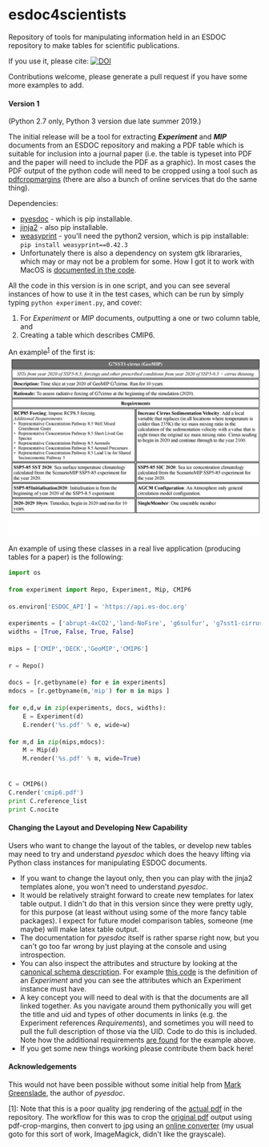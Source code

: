 # esdoc4scientists

Repository of tools for manipulating information held in an ESDOC repository to make tables for scientific publications.

If you use it, please cite: [![DOI](https://zenodo.org/badge/DOI/10.5281/zenodo.2593445.svg)](https://doi.org/10.5281/zenodo.2593445)

Contributions welcome, please generate a pull request if you have some more examples to add.

#### Version 1

(Python 2.7 only, Python 3 version due late summer 2019.)

The initial release will be a tool for extracting **_Experiment_** and **_MIP_** documents from an ESDOC repository and making a PDF table which is suitable for inclusion into a journal paper (i.e. the table is typeset into PDF and the paper will need to include the PDF as a graphic). In most cases the PDF output of the python code will need to be cropped using a tool such as [pdfcropmargins](https://github.com/abarker/pdfCropMargins) (there are also a bunch of online services that do the same thing).

Dependencies:

* [pyesdoc](https://pypi.org/project/pyesdoc/) - which is pip installable.
* [jinja2](http://jinja.pocoo.org/docs/2.10/intro/#installation) - also pip installable.
* [weasyprint]() - you'll need the python2 version, which is pip installable:    
	`pip install weasyprint==0.42.3`
* Unfortunately there is also a dependency on system gtk librararies, which may or may not be a problem for some. How I got it to work with MacOS is [documented in the code](https://github.com/bnlawrence/esdoc4scientists/blob/ad64f25f111ff7f7a3b6d1de3d96ebe6a89eaeb0/experiment.py#L12).

All the code in this version is in one script, and you can see several instances of how to use it in the test cases, which can be run by simply typing `python experiment.py`, and cover:

1. For _Experiment_  or _MIP_ documents, outputting a one or two column table, and
2. Creating a table which describes CMIP6.

An example<sup>[1](#fn1)</sup> of the first is: ![expected_output/doubleExperiment.pdf](expected_output/double_cropped.jpg)

An example of using these classes in a real live application (producing tables for a paper) is the following:
```python
import os

from experiment import Repo, Experiment, Mip, CMIP6

os.environ['ESDOC_API'] = 'https://api.es-doc.org'

experiments = ['abrupt-4xCO2','land-NoFire', 'g6sulfur', 'g7sst1-cirrus']
widths = [True, False, True, False]

mips = ['CMIP','DECK','GeoMIP','CMIP6']

r = Repo()

docs = [r.getbyname(e) for e in experiments]
mdocs = [r.getbyname(m,'mip') for m in mips ]

for e,d,w in zip(experiments, docs, widths):
    E = Experiment(d)
    E.render('%s.pdf' % e, wide=w)

for m,d in zip(mips,mdocs):
    M = Mip(d)
    M.render('%s.pdf' % m, wide=True)


C = CMIP6()
C.render('cmip6.pdf')
print C.reference_list
print C.nocite

```

#### Changing the Layout and Developing New Capability

Users who want to change the layout of the tables, or develop new tables may need to try and understand  _pyesdoc_ which does the heavy lifting via Python class instances for manipulating ESDOC documents. 

* If you want to change the layout only, then you can play with the jinja2 templates alone, you won't need to understand _pyesdoc_.
* It would be relatively straight forward to create new templates for latex table output. I didn't do that in this version since they were pretty ugly, for this purpose (at least without using some of the more fancy table packages). I expect for future model comparison tables, someone (me maybe) will make latex table output.
* The documentation for _pyesdoc_ itself is rather sparse right now, but you can't go too far wrong by just playing at the console and using introspection. 
* You can also inspect the attributes and structure by looking at the [canonical schema description](https://github.com/ES-DOC/esdoc-cim-v2-schema). For example [this code](https://github.com/ES-DOC/esdoc-cim-v2-schema/blob/bdf6e8268da0e0ba7f7bc3252644042fc79c3434/designing_classes.py#L173) is the definition of an _Experiment_ and you can see the attributes which an Experiment instance must have.
* A key concept you will need to deal with is that the documents are all linked together. As you navigate around them pythonically you will get the title and uid and types of other documents in links (e.g. the Experiment references _Requirements_), and sometimes you will need to pull the full description of those via the UID. Code to do this is included. Note how the additional requirements [are found](https://github.com/bnlawrence/esdoc4scientists/blob/ad64f25f111ff7f7a3b6d1de3d96ebe6a89eaeb0/experiment.py#L226) for the example above.
*  If you get some new things working please contribute them back here!

#### Acknowledgements

This would not have been possible without some initial help from [Mark Greenslade](https://github.com/momipsl), the author of _pyesdoc_.

<a name="fn1">[1]</a>:  Note that this is a poor quality jpg rendering of the [actual pdf](expected_output/double_cropped.pdf) in the repository. The workflow for this was to crop the [original pdf](expected_output/double.pdf) output using pdf-crop-margins, then convert to jpg using an [online converter](http://convert-my-image.com/PdfToJpg) (my usual goto for this sort of work, ImageMagick, didn't like the grayscale).







